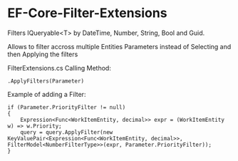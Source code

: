 # EF-Core-Filter-Extensions
Filters IQueryable&lt;T> by  DateTime, Number, String, Bool and Guid.

Allows to filter accross multiple Entities Parameters instead of Selecting and then Applying the filters


FilterExtensions.cs Calling Method:
```
.ApplyFilters(Parameter)
```

Example of adding a Filter:

```
if (Parameter.PriorityFilter != null)
{
    Expression<Func<WorkItemEntity, decimal>> expr = (WorkItemEntity w) => w.Priority;
    query = query.ApplyFilter(new KeyValuePair<Expression<Func<WorkItemEntity, decimal>>, FilterModel<NumberFilterType>>(expr, Parameter.PriorityFilter));
}
```
